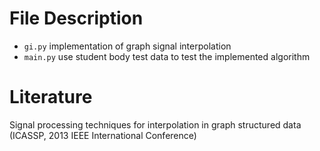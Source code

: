 # File Description

* `gi.py` implementation of graph signal interpolation
* `main.py` use student body test data to test the implemented algorithm

# Literature

Signal processing techniques for interpolation in graph structured data (ICASSP, 2013 IEEE International Conference)
